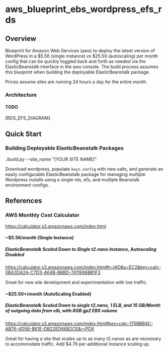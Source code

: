 # aws_blueprint_ebs_wordpress_efs_rds

## Overview
Blueprint for Amazon Web Services (aws) to deploy the latest version of WordPress in a $5.56 (single instance) vs $25.50 (autoscaling) per month config that can be quickly toggled back and forth as needed via the ElasticBeanstalk interface in the aws console. The build process assumes this blueprint when building the deployable ElasticBeanstalk package.

Prices assume sites are running 24 hours a day for the entire month.

### Architecture

#### TODO
[RDS_EFS_DIAGRAM]

## Quick Start

### Building Deployable ElasticBeanstalk Packages
./build.py --site_name "[YOUR SITE NAME]"

Download wordpress, populate `keys.config` with new salts, 
and generate an easily configurable ElasticBeanstalk package for managing 
multiple Wordpress installs using a single rds, efs, and multiple Beanstalk 
environment configs.

## References

### AWS Monthly Cost Calculator
<https://calculator.s3.amazonaws.com/index.html>

#### ~$5.56/month (Single Instance)
##### ElasticBeanstalk Scaled Down to Single t2.nano Instance, Autoscaling Disabled
<https://calculator.s3.amazonaws.com/index.html#r=IAD&s=EC2&key=calc-0BA3DA2A-C7D3-464B-B8BD-7411E86BB1F3>

Great for new site development and experimentation with low traffic.

#### ~$25.50+/month (AutoScaling Enabled)
##### ElasticBeanstalk Scaled Down to single t2.nano, 1 ELB, and 15 GB/Month of outgoing data from elb, with 8GB gp2 EBS volume
<https://calculator.s3.amazonaws.com/index.html#key=calc-175BBB4C-AB76-4D58-B61E-DB22ED66B2CE&r=PDX>

Great for having a site that scales up to as many t2.nanos as are necessary to accommodate traffic. Add $4.76 per additional instance scaling up.
